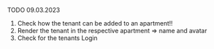 TODO 09.03.2023

1. Check how the tenant can be added to an apartment!!
2. Render the tenant in the respective apartment => name and avatar
3. Check for the tenants Login

